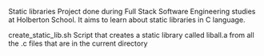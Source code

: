 Static libraries Project done during Full Stack Software Engineering studies at Holberton School. It aims to learn about static libraries in C language.

create_static_lib.sh Script that creates a static library called liball.a from all the .c files that are in the current directory
